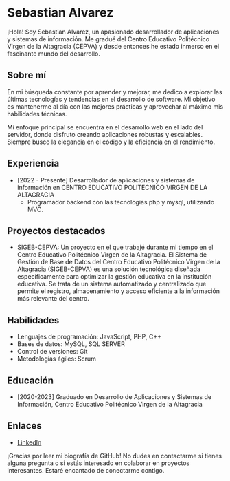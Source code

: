 # Sebastian Alvarez

¡Hola! Soy Sebastian Alvarez, un apasionado desarrollador de aplicaciones y sistemas de información. Me gradué del Centro Educativo Politécnico Virgen de la Altagracia (CEPVA) y desde entonces he estado inmerso en el fascinante mundo del desarrollo.

## Sobre mí

En mi búsqueda constante por aprender y mejorar, me dedico a explorar las últimas tecnologías y tendencias en el desarrollo de software. Mi objetivo es mantenerme al día con las mejores prácticas y aprovechar al máximo mis habilidades técnicas.

Mi enfoque principal se encuentra en el desarrollo web en el lado del servidor, donde disfruto creando aplicaciones robustas y escalables. Siempre busco la elegancia en el código y la eficiencia en el rendimiento.

## Experiencia

- [2022 - Presente] Desarrollador de aplicaciones y sistemas de información en CENTRO EDUCATIVO POLITECNICO VIRGEN DE LA ALTAGRACIA
  - Programador backend con las tecnologias php y mysql, utilizando MVC.

## Proyectos destacados

- SIGEB-CEPVA: Un proyecto en el que trabajé durante mi tiempo en el Centro Educativo Politécnico Virgen de la Altagracia. El Sistema de Gestión de Base de Datos del Centro Educativo Politécnico Virgen de la Altagracia (SIGEB-CEPVA) es una solución tecnológica diseñada específicamente para optimizar la gestión educativa en la institución educativa. Se trata de un sistema automatizado y centralizado que permite el registro, almacenamiento y acceso eficiente a la información más relevante del centro.

## Habilidades

- Lenguajes de programación: JavaScript, PHP, C++
- Bases de datos: MySQL, SQL SERVER
- Control de versiones: Git
- Metodologías ágiles: Scrum

## Educación

- [2020-2023] Graduado en Desarrollo de Aplicaciones y Sistemas de Información, Centro Educativo Politécnico Virgen de la Altagracia

## Enlaces

- [LinkedIn](https://www.linkedin.com/in/sebastian-g-alvarez-c-99744b20a/)

¡Gracias por leer mi biografía de GitHub! No dudes en contactarme si tienes alguna pregunta o si estás interesado en colaborar en proyectos interesantes. Estaré encantado de conectarme contigo.

